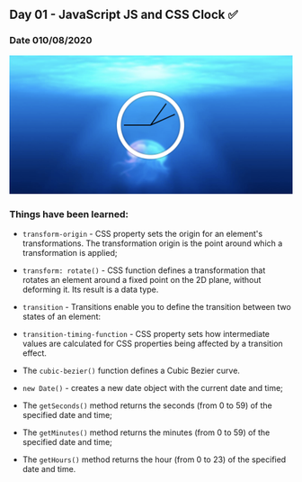 ## Day 01 - JavaScript JS and CSS Clock  ✅

### Date 010/08/2020

![JavaScript JS and CSS Clock](./Screenshot.png)

### Things have been learned:
- `transform-origin` - CSS property sets the origin for an element's transformations. The transformation origin is the point around which a transformation is applied;

-  `transform: rotate()` - CSS function defines a transformation that rotates an element around a fixed point on the 2D plane, without deforming it. Its result is a <transform-function> data type.

- `transition` -  Transitions enable you to define the transition between two states of an element:
  
- `transition-timing-function` -  CSS property sets how intermediate values are calculated for CSS properties being affected by a transition effect.

- The `cubic-bezier()` function defines a Cubic Bezier curve.

- `new Date()` -  creates a new date object with the current date and time; 

- The `getSeconds()` method returns the seconds (from 0 to 59) of the specified date and time;

- The `getMinutes()` method returns the minutes (from 0 to 59) of the specified date and time;

- The `getHours()` method returns the hour (from 0 to 23) of the specified date and time.



